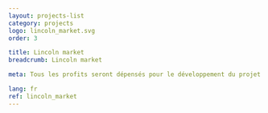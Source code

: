 ```yaml
---
layout: projects-list
category: projects
logo: lincoln_market.svg
order: 3

title: Lincoln market
breadcrumb: Lincoln market

meta: Tous les profits seront dépensés pour le développement du projet et la charité.

lang: fr
ref: lincoln_market
---
```

